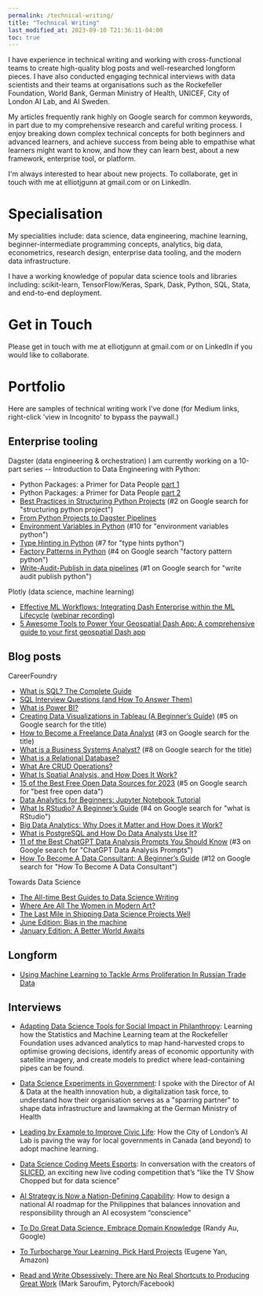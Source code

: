 ```yaml
---
permalink: /technical-writing/
title: "Technical Writing"
last_modified_at: 2023-09-10 T21:36:11-04:00
toc: true
---
```

I have experience in technical writing and working with cross-functional teams to create high-quality blog posts and well-researched longform pieces. I have also conducted engaging technical interviews with data scientists and their teams at organisations such as the Rockefeller Foundation, World Bank, German Ministry of Health, UNICEF, City of London AI Lab, and AI Sweden.

My articles frequently rank highly on Google search for common keywords, in part due to my comprehensive research and careful writing process. I enjoy breaking down complex technical concepts for both beginners and advanced learners, and achieve success from being able to empathise what learners might want to know, and how they can learn best, about a new framework, enterprise tool, or platform. 

I'm always interested to hear about new projects. To collaborate, get in touch with me at elliotjgunn at gmail.com or on LinkedIn.

# Specialisation # 
My specialities include: data science, data engineering, machine learning, beginner-intermediate programming concepts, analytics, big data, econometrics, research design, enterprise data tooling, and the modern data infrastructure. 

I have a working knowledge of popular data science tools and libraries including: scikit-learn, TensorFlow/Keras, Spark, Dask, Python, SQL, Stata, and end-to-end deployment. 

# Get in Touch #
Please get in touch with me at elliotjgunn at gmail.com or on LinkedIn if you would like to collaborate. 

# Portfolio #
Here are samples of technical writing work I've done (for Medium links, right-click 'view in Incognito' to bypass the paywall.)

## Enterprise tooling ##

Dagster (data engineering & orchestration)
I am currently working on a 10-part series -- Introduction to Data Engineering with Python: 
* Python Packages: a Primer for Data People [part 1](https://dagster.io/blog/python-packages-primer-1)
* Python Packages: a Primer for Data People [part 2](https://dagster.io/blog/python-packages-primer-2) 
* [Best Practices in Structuring Python Projects](https://dagster.io/blog/python-project-best-practices) (#2 on Google search for "structuring python project")
* [From Python Projects to Dagster Pipelines](https://dagster.io/blog/data-engineering-in-python)
* [Environment Variables in Python](https://dagster.io/blog/python-environment-variables) (#10 for "environment variables python")
* [Type Hinting in Python](https://dagster.io/blog/python-type-hinting) (#7 for "type hints python")
* [Factory Patterns in Python](https://dagster.io/blog/python-factory-patterns) (#4 on Google search "factory pattern python")
* [Write-Audit-Publish in data pipelines](https://dagster.io/blog/python-write-audit-publish) (#1 on Google search for "write audit publish python")

Plotly (data science, machine learning)
* [Effective ML Workflows: Integrating Dash Enterprise within the ML Lifecycle](https://medium.com/plotly/effective-ml-workflows-5af03657a171) ([webinar recording](https://go.plotly.com/ml-workflows?utm_source=Webinar%3A+ML+Workflows+March+29+2022&utm_medium=plotly_resources))
* [5 Awesome Tools to Power Your Geospatial Dash App: A comprehensive guide to your first geospatial Dash app](https://medium.com/plotly/5-awesome-tools-to-power-your-geospatial-dash-app-c71ae536750d)

## Blog posts ##

CareerFoundry
* [What is SQL? The Complete Guide](https://careerfoundry.com/en/blog/data-analytics/what-is-sql/)
* [SQL Interview Questions (and How To Answer Them)](https://careerfoundry.com/en/blog/data-analytics/sql-interview-questions/)
* [What is Power BI?](https://careerfoundry.com/en/blog/data-analytics/what-is-power-bi/#:~:text=What%20is%20CareerFoundry%3F,a%20rewarding%20career%20in%20tech.)
* [Creating Data Visualizations in Tableau (A Beginner’s Guide)](https://careerfoundry.com/en/blog/data-analytics/tableau-visualizations/) (#5 on Google search for the title)
* [How to Become a Freelance Data Analyst](https://careerfoundry.com/en/blog/data-analytics/freelance-data-analyst/) (#3 on Google search for the title)
* [What is a Business Systems Analyst?](https://careerfoundry.com/en/blog/data-analytics/business-systems-analyst/) (#8 on Google search for the title)
* [What is a Relational Database?](https://careerfoundry.com/en/blog/data-analytics/relational-database/)
* [What Are CRUD Operations?](https://careerfoundry.com/en/blog/data-analytics/crud-operations/)
* [What Is Spatial Analysis, and How Does It Work?](https://careerfoundry.com/en/blog/data-analytics/spatial-analysis/)
* [15 of the Best Free Open Data Sources for 2023](https://careerfoundry.com/en/blog/data-analytics/open-data-sources/) (#5 on Google search for "best free open data")
* [Data Analytics for Beginners: Jupyter Notebook Tutorial](https://careerfoundry.com/en/blog/data-analytics/jupyter-notebook-tutorial/)
* [What Is RStudio? A Beginner’s Guide](https://careerfoundry.com/en/blog/data-analytics/what-is-rstudio/) (#4 on Google search for "what is RStudio")
* [Big Data Analytics: Why Does it Matter and How Does it Work?](https://careerfoundry.com/en/blog/data-analytics/big-data-analytics/)
* [What is PostgreSQL and How Do Data Analysts Use It?](https://careerfoundry.com/en/blog/data-analytics/what-is-postgresql/)
* [11 of the Best ChatGPT Data Analysis Prompts You Should Know](https://careerfoundry.com/en/blog/data-analytics/data-analysis-prompts/) (#3 on Google search for "ChatGPT Data Analysis Prompts")
* [How To Become A Data Consultant: A Beginner’s Guide](https://careerfoundry.com/en/blog/data-analytics/data-consultant/) (#12 on Google search for "How To Become A Data Consultant")

Towards Data Science
* [The All-time Best Guides to Data Science Writing](https://towardsdatascience.com/the-all-time-best-guides-to-data-science-writing-tues-b6fec391e9d9)
* [Where Are All The Women in Modern Art?](https://towardsdatascience.com/where-are-all-the-women-in-modern-art-7c5fd08ea1cd)
* [The Last Mile in Shipping Data Science Projects Well](https://towardsdatascience.com/the-last-mile-in-shipping-data-science-projects-well-c4fb73c35af3)
* [June Edition: Bias in the machine](https://towardsdatascience.com/june-edition-bias-in-the-machine-994eadbccec2)
* [January Edition: A Better World Awaits](https://towardsdatascience.com/january-edition-a-better-world-awaits-d98e7d2964c7)

## Longform ##

* [Using Machine Learning to Tackle Arms Proliferation In Russian Trade Data](https://towardsdatascience.com/using-machine-learning-to-tackle-arms-proliferation-in-russian-trade-data-e457f44002c0)

## Interviews ## 

* [Adapting Data Science Tools for Social Impact in Philanthropy](https://towardsdatascience.com/adapting-data-science-tools-for-social-impact-in-philanthropy-73a8a382c79c): Learning how the Statistics and Machine Learning team at the Rockefeller Foundation uses advanced analytics to map hand-harvested crops to optimise growing decisions, identify areas of economic opportunity with satellite imagery, and create models to predict where lead-containing pipes can be found. 

* [Data Science Experiments in Government](https://towardsdatascience.com/data-science-experiments-in-government-f61c692e2ac3): I spoke with the Director of AI & Data at the health innovation hub, a digitalization task force, to understand how their organisation serves as a "sparring partner" to shape data infrastructure and lawmaking at the German Ministry of Health

* [Leading by Example to Improve Civic Life](https://towardsdatascience.com/leading-by-example-to-improve-civic-life-550d88a16b27): How the City of London’s AI Lab is paving the way for local governments in Canada (and beyond) to adopt machine learning.

* [Data Science Coding Meets Esports](https://towardsdatascience.com/data-science-coding-meets-esports-9439d3ecf91e): In conversation with the creators of [SLICED](https://harsh-walleye-e6e.notion.site/SLICED-Show-c7bd26356e3a42279e2dfbafb0480073), an exciting new live coding competition that’s “like the TV Show Chopped but for data science”

* [AI Strategy is Now a Nation-Defining Capability](https://towardsdatascience.com/ai-strategy-is-now-a-nation-defining-capability-35f64bda1054): How to design a national AI roadmap for the Philippines that balances innovation and responsibility through an AI ecosystem “conscience”

* [To Do Great Data Science, Embrace Domain Knowledge](https://towardsdatascience.com/to-do-great-data-science-embrace-domain-knowledge-167cb83dc050) (Randy Au, Google)

* [To Turbocharge Your Learning, Pick Hard Projects](https://towardsdatascience.com/to-turbocharge-your-learning-pick-hard-projects-c0943d1fe27d) (Eugene Yan, Amazon)

* [Read and Write Obsessively: There are No Real Shortcuts to Producing Great Work](https://towardsdatascience.com/read-and-write-obsessively-there-are-no-real-shortcuts-to-producing-great-work-4ea1f3421eec) (Mark Saroufim, Pytorch/Facebook)

